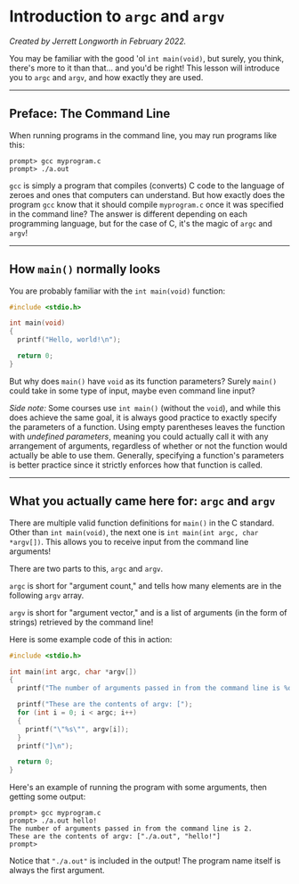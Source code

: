 # Introduction to `argc` and `argv`

*Created by Jerrett Longworth in February 2022.*

You may be familiar with the good 'ol `int main(void)`, but surely, you think, there's more to it than that... and you'd be right! This lesson will introduce you to `argc` and `argv`, and how exactly they are used.

---

## Preface: The Command Line

When running programs in the command line, you may run programs like this:

```
prompt> gcc myprogram.c
prompt> ./a.out
```

`gcc` is simply a program that compiles (converts) C code to the language of zeroes and ones that computers can understand. But how exactly does the program `gcc` know that it should compile `myprogram.c` once it was specified in the command line? The answer is different depending on each programming language, but for the case of C, it's the magic of `argc` and `argv`!

---

## How `main()` normally looks

You are probably familiar with the `int main(void)` function:

``` c
#include <stdio.h>

int main(void)
{
  printf("Hello, world!\n");

  return 0;
}
```

But why does `main()` have `void` as its function parameters? Surely `main()` could take in some type of input, maybe even command line input?

*Side note:* Some courses use `int main()` (without the `void`), and while this does achieve the same goal, it is always good practice to exactly specify the parameters of a function. Using empty parentheses leaves the function with *undefined parameters*, meaning you could actually call it with any arrangement of arguments, regardless of whether or not the function would actually be able to use them. Generally, specifying a function's parameters is better practice since it strictly enforces how that function is called.

---

## What you actually came here for: `argc` and `argv`

There are multiple valid function definitions for `main()` in the C standard. Other than `int main(void)`, the next one is `int main(int argc, char *argv[])`. This allows you to receive input from the command line arguments!

There are two parts to this, `argc` and `argv`.

`argc` is short for "argument count," and tells how many elements are in the following `argv` array.

`argv` is short for "argument vector," and is a list of arguments (in the form of strings) retrieved by the command line!

Here is some example code of this in action:

``` c
#include <stdio.h>

int main(int argc, char *argv[])
{
  printf("The number of arguments passed in from the command line is %d.\n", argc);

  printf("These are the contents of argv: [");
  for (int i = 0; i < argc; i++)
  {
    printf("\"%s\"", argv[i]);
  }
  printf("]\n");

  return 0;
}
```

Here's an example of running the program with some arguments, then getting some output:

```
prompt> gcc myprogram.c
prompt> ./a.out hello!
The number of arguments passed in from the command line is 2.
These are the contents of argv: ["./a.out", "hello!"]
prompt>
```

Notice that `"./a.out"` is included in the output! The program name itself is always the first argument.